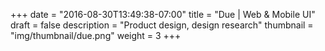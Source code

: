 +++
date = "2016-08-30T13:49:38-07:00"
title = "Due | Web & Mobile UI"
draft = false
description = "Product design, design research"
thumbnail = "img/thumbnail/due.png"
weight = 3
+++

